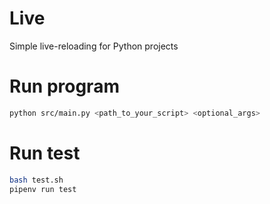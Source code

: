 # Live
Simple live-reloading for Python projects

# Run program
```bash
python src/main.py <path_to_your_script> <optional_args>
```

# Run test
```bash
bash test.sh
pipenv run test
```
